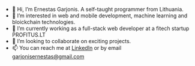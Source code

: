- 👋 Hi, I’m Ernestas Garjonis. A self-taught programmer from Lithuania.
- 👀 I’m interested in web and mobile development, machine learning and bloickchain technologies. 
- 🌱 I’m currently working as a full-stack web developer at a fitech startup PROFITUS.LT
- 💞️ I’m looking to collaborate on exciting projects.
- 📫 You can reach me at [LinkedIn](https://www.linkedin.com/in/ernestas-garjonis/) or by email garjonisernestas@gmail.com 

<!---
ernestasga/ernestasga is a ✨ special ✨ repository because its `README.md` (this file) appears on your GitHub profile.
You can click the Preview link to take a look at your changes.
--->
